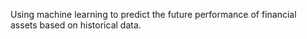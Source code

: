 Using machine learning to predict the future performance of financial assets based on historical data.
